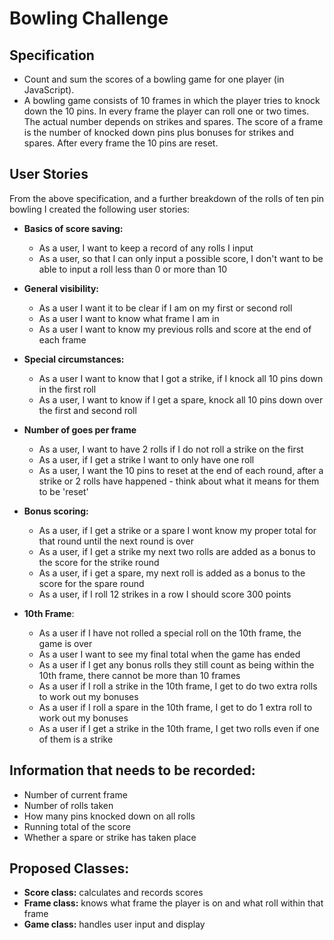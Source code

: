# Bowling Challenge


## Specification

- Count and sum the scores of a bowling game for one player (in JavaScript).
- A bowling game consists of 10 frames in which the player tries to knock down the 10 pins. In every frame the player can roll one or two times. The actual number depends on strikes and spares. The score of a frame is the number of knocked down pins plus bonuses for strikes and spares. After every frame the 10 pins are reset.


## User Stories

From the above specification, and a further breakdown of the rolls of ten pin bowling I created the following user stories:


  - **Basics of score saving:**

    - As a user, I want to keep a record of any rolls I input
    - As a user, so that I can only input a possible score, I don't want to be able to input a roll less than 0 or more than 10


  - **General visibility:**

    - As a user I want it to be clear if I am on my first or second roll
    - As a user I want to know what frame I am in
    - As a user I want to know my previous rolls and score at the end of each frame


  - **Special circumstances:**

    - As a user I want to know that I got a strike, if I knock all 10 pins down in the first roll
    - As a user, I want to know if I get a spare, knock all 10 pins down over the first and second roll


  - **Number of goes per frame**

    - As a user, I want to have 2 rolls if I do not roll a strike on the first
    - As a user, if I get a strike I want to only have one roll
    - As a user, I want the 10 pins to reset at the end of each round, after a strike or 2 rolls have happened - think about what it means for them to be 'reset'


  - **Bonus scoring:**

    - As a user, if I get a strike or a spare I wont know my proper total for that round until the next round is over
    - As a user, if I get a strike my next two rolls are added as a bonus to the score for the strike round
    - As a user, if i get a spare, my next roll is added as a bonus to the score for the spare round
    - As a user, if I roll 12 strikes in a row I should score 300 points


  - **10th Frame**:

    - As a user if I have not rolled a special roll on the 10th frame, the game is over
    - As a user I want to see my final total when the game has ended
    - As a user if I get any bonus rolls they still count as being within the 10th frame, there cannot be more than 10 frames
    - As a user if I roll a strike in the 10th frame, I get to do two extra rolls to work out my bonuses
    - As a user if I roll a spare in the 10th frame, I get to do 1 extra roll to work out my bonuses
    - As a user if I get a strike in the 10th frame, I get two rolls even if one of them is a strike

## Information that needs to be recorded:
  - Number of current frame
  - Number of rolls taken
  - How many pins knocked down on all rolls
  - Running total of the score
  - Whether a spare or strike has taken place

## Proposed Classes:
- **Score class:** calculates and records scores
- **Frame class:** knows what frame the player is on and what roll within that frame
- **Game class:** handles user input and display
